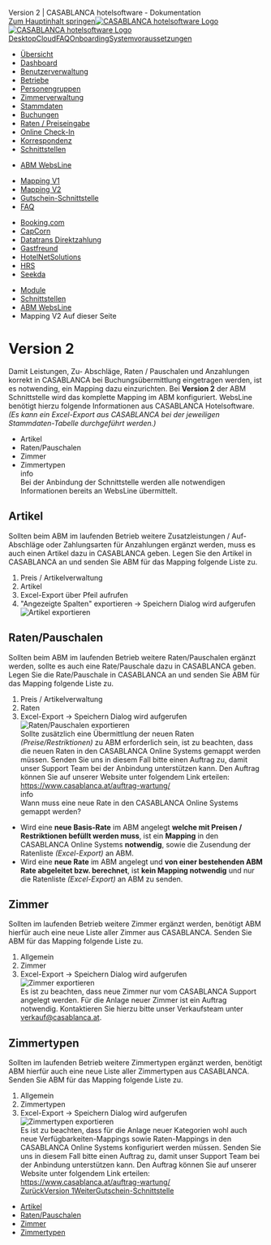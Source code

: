 Version 2 | CASABLANCA hotelsoftware - Dokumentation  
[Zum Hauptinhalt springen](https://docs.casablanca.at/cloud/interfaces/abm/v2/#__docusaurus_skipToContent_fallback)[![CASABLANCA hotelsoftware Logo](https://docs.casablanca.at/img/logo.png) ![CASABLANCA hotelsoftware Logo](https://docs.casablanca.at/img/Casablanca_LOGO_2022_neg.png)](https://docs.casablanca.at/) [Desktop](https://docs.casablanca.at/desktop/desktop/)[Cloud](https://docs.casablanca.at/cloud/cloud_systems/)[FAQ](https://docs.casablanca.at/faq)[Onboarding](https://docs.casablanca.at/onboarding/fiscalization)[Systemvoraussetzungen](https://docs.casablanca.at/system_requirements)  
* [Übersicht](https://docs.casablanca.at/cloud/cloud_systems/)
* [Dashboard](https://docs.casablanca.at/cloud/dashboard/)
* [Benutzerverwaltung](https://docs.casablanca.at/cloud/user_management/)
* [Betriebe](https://docs.casablanca.at/cloud/company/)
* [Personengruppen](https://docs.casablanca.at/cloud/person_groups/)
* [Zimmerverwaltung](https://docs.casablanca.at/cloud/rooms/)
* [Stammdaten](https://docs.casablanca.at/cloud/main_data/)
* [Buchungen](https://docs.casablanca.at/cloud/bookings/)
* [Raten / Preiseingabe](https://docs.casablanca.at/cloud/raten/)
* [Online Check-In](https://docs.casablanca.at/cloud/online_checkin/)
* [Korrespondenz](https://docs.casablanca.at/cloud/online_corr/)
* [Schnittstellen](https://docs.casablanca.at/cloud/interfaces/)
+ [ABM WebsLine](https://docs.casablanca.at/cloud/interfaces/abm/)
- [Mapping V1](https://docs.casablanca.at/cloud/interfaces/abm/v1/)
- [Mapping V2](https://docs.casablanca.at/cloud/interfaces/abm/v2/)
- [Gutschein-Schnittstelle](https://docs.casablanca.at/cloud/interfaces/abm/voucher)
- [FAQ](https://docs.casablanca.at/cloud/interfaces/abm/faq)
+ [Booking.com](https://docs.casablanca.at/cloud/interfaces/bookingcom/)
+ [CapCorn](https://docs.casablanca.at/cloud/interfaces/capcorn/)
+ [Datatrans Direktzahlung](https://docs.casablanca.at/cloud/interfaces/datatrans/)
+ [Gastfreund](https://docs.casablanca.at/cloud/interfaces/gastfreund/)
+ [HotelNetSolutions](https://docs.casablanca.at/cloud/interfaces/hns/)
+ [HRS](https://docs.casablanca.at/cloud/interfaces/hrs/)
+ [Seekda](https://docs.casablanca.at/cloud/interfaces/seekda/)
* [Module](https://docs.casablanca.at/cloud/module/)  
* [Schnittstellen](https://docs.casablanca.at/cloud/interfaces/)
* [ABM WebsLine](https://docs.casablanca.at/cloud/interfaces/abm/)
* Mapping V2
Auf dieser Seite

# Version 2  
Damit Leistungen, Zu- Abschläge, Raten / Pauschalen und Anzahlungen korrekt in CASABLANCA bei Buchungsübermittlung eingetragen werden, ist es notwending, ein Mapping dazu einzurichten. Bei **Version 2** der ABM Schnittstelle wird das komplette Mapping im ABM konfiguriert. WebsLine benötigt hierzu folgende Informationen aus CASABLANCA Hotelsoftware. *(Es kann ein Excel-Export aus CASABLANCA bei der jeweiligen Stammdaten-Tabelle durchgeführt werden.)*  
* Artikel
* Raten/Pauschalen
* Zimmer
* Zimmertypen  
info  
Bei der Anbindung der Schnittstelle werden alle notwendigen Informationen bereits an WebsLine übermittelt.

## Artikel[](https://docs.casablanca.at/cloud/interfaces/abm/v2/#artikel "Direkter Link zu Artikel")  
Sollten beim ABM im laufenden Betrieb weitere Zusatzleistungen / Auf- Abschläge oder Zahlungsarten für Anzahlungen ergänzt werden, muss es auch einen Artikel dazu in CASABLANCA geben. Legen Sie den Artikel in CASABLANCA an und senden Sie ABM für das Mapping folgende Liste zu.  
1. Preis / Artikelverwaltung
2. Artikel
3. Excel-Export über Pfeil aufrufen
4. "Angezeigte Spalten" exportieren -> Speichern Dialog wird aufgerufen  
![Artikel exportieren](https://docs.casablanca.at/assets/images/export_jobs-130f1a832727f899f5bfc62ce4c6b0e6.png "Artikel exportieren")

## Raten/Pauschalen[](https://docs.casablanca.at/cloud/interfaces/abm/v2/#ratenpauschalen "Direkter Link zu Raten/Pauschalen")  
Sollten beim ABM im laufenden Betrieb weitere Raten/Pauschalen ergänzt werden, sollte es auch eine Rate/Pauschale dazu in CASABLANCA geben. Legen Sie die Rate/Pauschale in CASABLANCA an und senden Sie ABM für das Mapping folgende Liste zu.  
1. Preis / Artikelverwaltung
2. Raten
3. Excel-Export -> Speichern Dialog wird aufgerufen  
![Raten/Pauschalen exportieren](https://docs.casablanca.at/assets/images/export_rates-495170a7c378d69eaefa400607b745ba.png "Raten/Pauschalen exportieren")  
Sollte zusätzlich eine Übermittlung der neuen Raten *(Preise/Restriktionen)* zu ABM erforderlich sein, ist zu beachten, dass die neuen Raten in den CASABLANCA Online Systems gemappt werden müssen. Senden Sie uns in diesem Fall bitte einen Auftrag zu, damit unser Support Team bei der Anbindung unterstützen kann. Den Auftrag können Sie auf unserer Website unter folgendem Link erteilen: <https://www.casablanca.at/auftrag-wartung/>  
info  
Wann muss eine neue Rate in den CASABLANCA Online Systems gemappt werden?  
* Wird eine **neue Basis-Rate** im ABM angelegt **welche mit Preisen / Restriktionen befüllt werden muss**, ist ein **Mapping** in den CASABLANCA Online Systems **notwendig**, sowie die Zusendung der Ratenliste *(Excel-Export)* an ABM.
* Wird eine **neue Rate** im ABM angelegt und **von einer bestehenden ABM Rate abgeleitet bzw. berechnet**, ist **kein Mapping notwendig** und nur die Ratenliste *(Excel-Export)* an ABM zu senden.

## Zimmer[](https://docs.casablanca.at/cloud/interfaces/abm/v2/#zimmer "Direkter Link zu Zimmer")  
Sollten im laufenden Betrieb weitere Zimmer ergänzt werden, benötigt ABM hierfür auch eine neue Liste aller Zimmer aus CASABLANCA. Senden Sie ABM für das Mapping folgende Liste zu.  
1. Allgemein
2. Zimmer
3. Excel-Export -> Speichern Dialog wird aufgerufen  
![Zimmer exportieren](https://docs.casablanca.at/assets/images/export_rooms-70135249a317f4e03da140a5644bcb22.png "Zimmer exportieren")  
Es ist zu beachten, dass neue Zimmer nur vom CASABLANCA Support angelegt werden. Für die Anlage neuer Zimmer ist ein Auftrag notwendig. Kontaktieren Sie hierzu bitte unser Verkaufsteam unter verkauf@casablanca.at.

## Zimmertypen[](https://docs.casablanca.at/cloud/interfaces/abm/v2/#zimmertypen "Direkter Link zu Zimmertypen")  
Sollten im laufenden Betrieb weitere Zimmertypen ergänzt werden, benötigt ABM hierfür auch eine neue Liste aller Zimmertypen aus CASABLANCA. Senden Sie ABM für das Mapping folgende Liste zu.  
1. Allgemein
2. Zimmertypen
3. Excel-Export -> Speichern Dialog wird aufgerufen  
![Zimmertypen exportieren](https://docs.casablanca.at/assets/images/export_roomtypes-9f2e9c039b6782db55e9b81e88fe6675.png "Zimmertypen exportieren")  
Es ist zu beachten, dass für die Anlage neuer Kategorien wohl auch neue Verfügbarkeiten-Mappings sowie Raten-Mappings in den CASABLANCA Online Systems konfiguriert werden müssen. Senden Sie uns in diesem Fall bitte einen Auftrag zu, damit unser Support Team bei der Anbindung unterstützen kann. Den Auftrag können Sie auf unserer Website unter folgendem Link erteilen: <https://www.casablanca.at/auftrag-wartung/>  
[ZurückVersion 1](https://docs.casablanca.at/cloud/interfaces/abm/v1/)[WeiterGutschein-Schnittstelle](https://docs.casablanca.at/cloud/interfaces/abm/voucher)  
* [Artikel](https://docs.casablanca.at/cloud/interfaces/abm/v2/#artikel)
* [Raten/Pauschalen](https://docs.casablanca.at/cloud/interfaces/abm/v2/#ratenpauschalen)
* [Zimmer](https://docs.casablanca.at/cloud/interfaces/abm/v2/#zimmer)
* [Zimmertypen](https://docs.casablanca.at/cloud/interfaces/abm/v2/#zimmertypen)